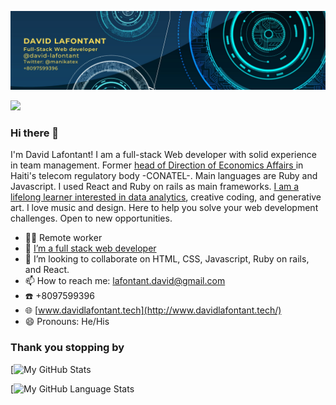 
![Banner](banner.png)



![](https://komarev.com/ghpvc/?username=david-lafontant&label=PROFILE+VIEWS)
### Hi there 👋
I'm David Lafontant! I am a full-stack Web developer with solid experience in team management. Former [head of Direction of Economics Affairs ](http://www.conatel.gouv.ht/node/181) in Haiti's telecom regulatory body -CONATEL-. Main languages are Ruby and Javascript. I used React and Ruby on rails as main frameworks. [I am a lifelong learner interested in data analytics](https://github.com/david-lafontant/certificate), creative coding, and generative art. I love music and design. Here to help you solve your web development challenges. Open to new opportunities. 

- 👨‍💻 Remote worker
- 🌱 [I’m a full stack web developer](https://www.credential.net/1f98d393-a0eb-4a09-8d65-fb2ca09890c3#gs.9nas83)
- 👯 I’m looking to collaborate on HTML, CSS, Javascript, Ruby on rails, and React.
- 📫 How to reach me: [lafontant.david@gmail.com](mailto:lafontant.david@gmail.com)
- ☎️ +8097599396
- 🌐 [www.davidlafontant.tech](http://www.davidlafontant.tech/)
- 😄 Pronouns: He/His

### Thank you stopping by

[![My GitHub Stats](https://github-readme-stats.vercel.app/api/?username=david-lafontant&count_private=false&theme=tokyonight&showicons=true)



[![My GitHub Language Stats](https://github-readme-stats.vercel.app/api/top-langs/?username=david-lafontant&langs_count=5&theme=tokyonight)

